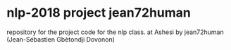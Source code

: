 # nlp-2018 project jean72human
repository for the project code for the nlp class. at Ashesi
by jean72human (Jean-Sébastien Gbètondji Dovonon)
